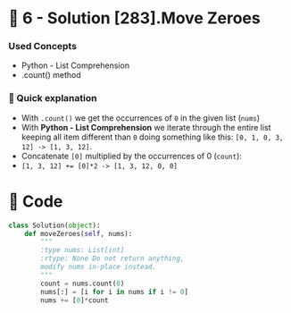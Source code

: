 # 💙 6 - Solution [283].Move Zeroes
### Used Concepts
- Python - List Comprehension
- .count() method

### 📝 Quick explanation
- With `.count()` we get the occurrences of `0` in the given list (`nums`)
- With **Python - List Comprehension** we iterate through the entire list keeping all item different than `0` doing something like this: 
`[0, 1, 0, 3, 12] -> [1, 3, 12]`.
- Concatenate `[0]` multiplied by the occurrences of 0 (`count`):
- `[1, 3, 12] += [0]*2 -> [1, 3, 12, 0, 0]`  

# 💙 Code
```python
class Solution(object):
    def moveZeroes(self, nums):
        """
        :type nums: List[int]
        :rtype: None Do not return anything, 
        modify nums in-place instead.
        """
        count = nums.count(0)
        nums[:] = [i for i in nums if i != 0]
        nums += [0]*count
```
